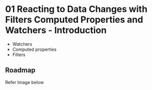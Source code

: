 # 01 Reacting to Data Changes with Filters Computed Properties and Watchers - Introduction

- Watchers
- Computed properties
- Filters


## Roadmap

Refer Image below